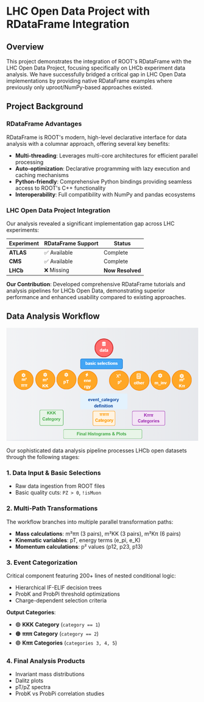 # LHC Open Data Project with RDataFrame Integration

## Overview

This project demonstrates the integration of ROOT's RDataFrame with the LHC Open Data Project, focusing specifically on LHCb experiment data analysis. We have successfully bridged a critical gap in LHC Open Data implementations by providing native RDataFrame examples where previously only uproot/NumPy-based approaches existed.

## Project Background

### RDataFrame Advantages

RDataFrame is ROOT's modern, high-level declarative interface for data analysis with a columnar approach, offering several key benefits:

- **Multi-threading**: Leverages multi-core architectures for efficient parallel processing
- **Auto-optimization**: Declarative programming with lazy execution and caching mechanisms
- **Python-friendly**: Comprehensive Python bindings providing seamless access to ROOT's C++ functionality
- **Interoperability**: Full compatibility with NumPy and pandas ecosystems

### LHC Open Data Project Integration

Our analysis revealed a significant implementation gap across LHC experiments:

| Experiment | RDataFrame Support | Status |
|------------|-------------------|--------|
| **ATLAS** | ✅ Available | Complete |
| **CMS** | ✅ Available | Complete |
| **LHCb** | ❌ Missing | **Now Resolved** |

**Our Contribution**: Developed comprehensive RDataFrame tutorials and analysis pipelines for LHCb Open Data, demonstrating superior performance and enhanced usability compared to existing approaches.

## Data Analysis Workflow

![Data Analysis Pipeline](https://github.com/senabibi/LHCb_Open_Data_Analysis/blob/main/flow_2.png)


Our sophisticated data analysis pipeline processes LHCb open datasets through the following stages:

### 1. Data Input & Basic Selections
- Raw data ingestion from ROOT files
- Basic quality cuts: `PZ > 0`, `!isMuon`

### 2. Multi-Path Transformations
The workflow branches into multiple parallel transformation paths:
- **Mass calculations**: m²ππ (3 pairs), m²KK (3 pairs), m²Kπ (6 pairs)
- **Kinematic variables**: pT, energy terms (e_pi, e_K)
- **Momentum calculations**: p² values (p12, p23, p13)

### 3. Event Categorization
Critical component featuring 200+ lines of nested conditional logic:
- Hierarchical IF-ELIF decision trees
- ProbK and ProbPi threshold optimizations
- Charge-dependent selection criteria

**Output Categories**:
- 🟢 **KKK Category** (`category == 1`)
- 🟠 **πππ Category** (`category == 2`)
- 🟣 **Kππ Categories** (`categories 3, 4, 5`)

### 4. Final Analysis Products
- Invariant mass distributions
- Dalitz plots
- pT/pZ spectra
- ProbK vs ProbPi correlation studies
